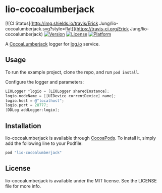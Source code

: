 # lio-cocoalumberjack

[![CI Status](http://img.shields.io/travis/Erick Jung/lio-cocoalumberjack.svg?style=flat)](https://travis-ci.org/Erick Jung/lio-cocoalumberjack)
[![Version](https://img.shields.io/cocoapods/v/lio-cocoalumberjack.svg?style=flat)](http://cocoapods.org/pods/lio-cocoalumberjack)
[![License](https://img.shields.io/cocoapods/l/lio-cocoalumberjack.svg?style=flat)](http://cocoapods.org/pods/lio-cocoalumberjack)
[![Platform](https://img.shields.io/cocoapods/p/lio-cocoalumberjack.svg?style=flat)](http://cocoapods.org/pods/lio-cocoalumberjack)

A [CocoaLumberjack](https://github.com/CocoaLumberjack/CocoaLumberjack) logger for [log.io](http://logio.org/) service.

## Usage

To run the example project, clone the repo, and run `pod install`.

Configure the logger and parameters:

``` objective-c
LIOLogger *logio = [LIOLogger sharedInstance];
logio.nodeName = [[UIDevice currentDevice] name];
logio.host = @"localhost";
logio.port = 28777;
[DDLog addLogger:logio];
```

## Installation

lio-cocoalumberjack is available through [CocoaPods](http://cocoapods.org). To install
it, simply add the following line to your Podfile:

```ruby
pod "lio-cocoalumberjack"
```

## License

lio-cocoalumberjack is available under the MIT license. See the LICENSE file for more info.
